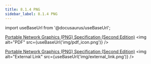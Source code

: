 ```yaml
---
title: 8.1.4 PNG
sidebar_label: 8.1.4 PNG
---
```


import useBaseUrl from '@docusaurus/useBaseUrl';

[Portable Network Graphics (PNG) Specification (Second Edition)](<../artifacts/png-Second Edition.pdf>) <img alt="PDF" src={useBaseUrl('img/pdf_icon.png')} />  

[Portable Network Graphics (PNG) Specification (Second Edition)](https://www.w3.org/TR/PNG/) <img alt="External Link" src={useBaseUrl('img/external_link.png')} />